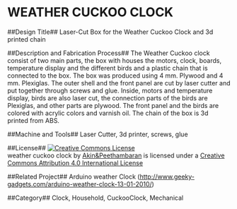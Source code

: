 WEATHER CUCKOO CLOCK
====================##Design Title##
Laser-Cut Box for the Weather Cuckoo Clock and 3d printed chain
##Description and Fabrication Process##
 The Weather Cuckoo clock consist of two main parts, the box with houses the motors, clock, boards, temperature display and the different birds and a plastic chain that is connected to the box. The box was produced using 4 mm. Plywood and 4 mm. Plexiglas. The outer shell and the front panel are cut by laser cutter and put together through screws and glue. Inside, motors and temperature display, birds are also laser cut, the connection parts of the birds are Plexiglas, and other parts are plywood. The front panel and the birds are colored with acrylic colors and varnish oil. The chain of the box is 3d printed from ABS.   ##Machine and Tools##
Laser Cutter, 3d printer, screws, glue 
##License##
<a rel="license" href="http://creativecommons.org/licenses/by/4.0/"><img alt="Creative Commons License" style="border-width:0" src="http://i.creativecommons.org/l/by/4.0/88x31.png" /></a><br /><span xmlns:dct="http://purl.org/dc/terms/" property="dct:title">weather cuckoo clock</span> by <a xmlns:cc="http://creativecommons.org/ns#" href="https://github.com/Maind13-14/CAS2-DAAcourse/tree/master/DAA_PeethambaranAkin/Code" property="cc:attributionName" rel="cc:attributionURL">Akin&Peethambaran</a> is licensed under a <a rel="license" href="http://creativecommons.org/licenses/by/4.0/">Creative Commons Attribution 4.0 International License</a>##Related Project##
Arduino weather Clock (http://www.geeky-gadgets.com/arduino-weather-clock-13-01-2010/) 
##Category##
Clock, Household, CuckooClock, Mechanical